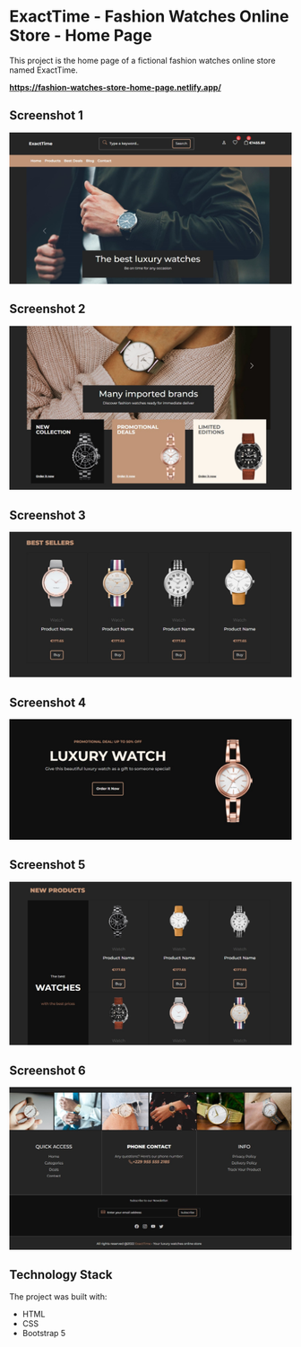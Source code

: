 # ExactTime - Fashion Watches Online Store - Home Page

This project is the home page of a fictional fashion watches online store named ExactTime.

**https://fashion-watches-store-home-page.netlify.app/**

## Screenshot 1

![Screenshot](Screenshot_1.jpg)

## Screenshot 2

![Screenshot](Screenshot_2.jpg)

## Screenshot 3

![Screenshot](Screenshot_3.jpg)

## Screenshot 4

![Screenshot](Screenshot_4.jpg)

## Screenshot 5

![Screenshot](Screenshot_5.jpg)

## Screenshot 6

![Screenshot](Screenshot_6.jpg)

## Technology Stack

The project was built with:

+ HTML
+ CSS
+ Bootstrap 5
